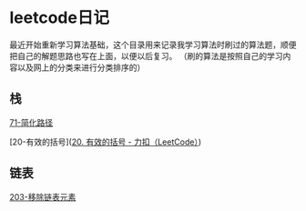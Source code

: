 # leetcode日记
最近开始重新学习算法基础，这个目录用来记录我学习算法时刷过的算法题，顺便把自己的解题思路也写在上面，以便以后复习。
（刷的算法是按照自己的学习内容以及网上的分类来进行分类排序的）

## 栈

[71-简化路径](https://leetcode.cn/problems/simplify-path/)

[20-有效的括号]([20. 有效的括号 - 力扣（LeetCode）](https://leetcode.cn/problems/valid-parentheses/))

## 链表

[203-移除链表元素](https://leetcode.cn/problems/remove-linked-list-elements/)